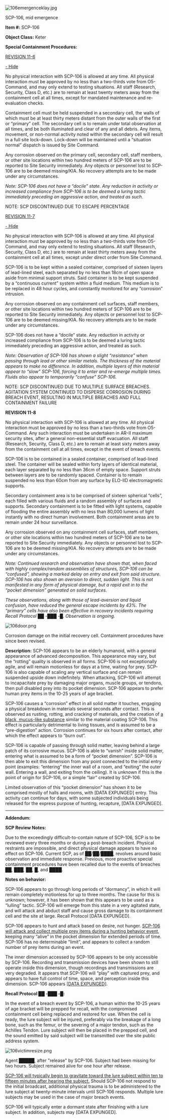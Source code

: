 ![106emergenceklay.jpg](http://scp-wiki.wdfiles.com/local--files/scp-106/106emergenceklay.jpg)

SCP-106, mid emergence

**Item #:** SCP-106

**Object Class:** Keter

**Special Containment Procedures:**

[REVISION 11-6](javascript:;)

[\- Hide](javascript:;)

No physical interaction with SCP-106 is allowed at any time. All physical interaction must be approved by no less than a two-thirds vote from O5-Command, and may only extend to testing situations. All staff (Research, Security, Class D, etc.) are to remain at least twenty meters away from the containment cell at all times, except for mandated maintenance and re-evaluation checks.

Containment cell must be held suspended in a secondary cell, the walls of which must be at least thirty meters distant from the outer walls of the first or “primary” cell. The secondary cell is to remain under total observation at all times, and be both illuminated and clear of any and all debris. Any items, movement, or non-normal activity noted within the secondary cell will result in a full site lock-down. Lock-down will be maintained until a “situation normal” dispatch is issued by Site Command.

Any corrosion observed on the primary cell, secondary cell, staff members, or other site locations within two hundred meters of SCP-106 are to be reported to Site Security immediately. Any objects or personnel lost to SCP-106 are to be deemed missing/KIA. No recovery attempts are to be made under any circumstances.

_Note: SCP-106 does not have a “docile” state. Any reduction in activity or increased compliance from SCP-106 is to be deemed a luring tactic immediately preceding an aggressive action, and treated as such._

NOTE: SCP DISCONTINUED DUE TO ESCAPE PERCENTAGE

[REVISION 11-7](javascript:;)

[\- Hide](javascript:;)

No physical interaction with SCP-106 is allowed at any time. All physical interaction must be approved by no less than a two-thirds vote from O5-Command, and may only extend to testing situations. All staff (Research, Security, Class D, etc.) are to remain at least thirty meters away from the containment cell at all times, except under direct order from Site Command.

SCP-106 is to be kept within a sealed container, comprised of sixteen layers of lead-lined steel, each separated by no less than 18cm of open space aside from minimal support struts. Said container is to be kept suspended by a “continuous current” system within a fluid medium. This medium is to be replaced in 48 hour cycles, and constantly monitored for any “corrosion” intrusion.

Any corrosion observed on any containment cell surfaces, staff members, or other site locations within two hundred meters of SCP-106 are to be reported to Site Security immediately. Any objects or personnel lost to SCP-106 are to be deemed missing/KIA. No recovery attempts are to be made under any circumstances.

SCP-106 does not have a “docile” state. Any reduction in activity or increased compliance from SCP-106 is to be deemed a luring tactic immediately preceding an aggressive action, and treated as such.

_Note: Observation of SCP-106 has shown a slight “resistance” when passing through lead or other similar metals. The thickness of the material appears to make no difference. In addition, multiple layers of thin material appear to “slow” SCP-106, forcing it to enter and re-emerge multiple times. Fluids also appear to temporarily “confuse” SCP-106._

NOTE: SCP DISCONTINUED DUE TO MULTIPLE SURFACE BREACHES. AGITATION SYSTEM CONTINUED TO DISPERSE CORROSION DURING BREACH EVENT, RESULTING IN MULTIPLE BREACHES AND FULL CONTAINMENT FAILURE

**REVISION 11-8**

No physical interaction with SCP-106 is allowed at any time. All physical interaction must be approved by no less than a two-thirds vote from O5-Command. Any such interaction must be undertaken in AR-II maximum security sites, after a general non-essential staff evacuation. All staff (Research, Security, Class D, etc.) are to remain at least sixty meters away from the containment cell at all times, except in the event of breach events.

SCP-106 is to be contained in a sealed container, comprised of lead-lined steel. The container will be sealed within forty layers of identical material, each layer separated by no less than 36cm of empty space. Support struts between layers are to be randomly spaced. Container is to remain suspended no less than 60cm from any surface by ELO-IID electromagnetic supports.

Secondary containment area is to be comprised of sixteen spherical “cells”, each filled with various fluids and a random assembly of surfaces and supports. Secondary containment is to be fitted with light systems, capable of flooding the entire assembly with no less than 80,000 lumens of light instantly with no direct human involvement. Both containment areas are to remain under 24 hour surveillance.

Any corrosion observed on any containment cell surfaces, staff members, or other site locations within two hundred meters of SCP-106 are to be reported to Site Security immediately. Any objects or personnel lost to SCP-106 are to be deemed missing/KIA. No recovery attempts are to be made under any circumstances.

_Note: Continued research and observation have shown that, when faced with highly complex/random assemblies of structures, SCP-106 can be “confused”, showing a marked delay on entry and exit from said structure. SCP-106 has also shown an aversion to direct, sudden light. This is not manifested in any form of physical damage, but a rapid exit in to the “pocket dimension” generated on solid surfaces._

_These observations, along with those of lead-aversion and liquid confusion, have reduced the general escape incidents by 43%. The “primary” cells have also been effective in recovery incidents requiring Recall Protocol ██ -███ -█. Observation is ongoing._

![106door.png](http://scp-wiki.wdfiles.com/local--files/scp-106/106door.png)

Corrosion damage on the initial recovery cell. Containment procedures have since been revised.

**Description:** SCP-106 appears to be an elderly humanoid, with a general appearance of advanced decomposition. This appearance may vary, but the “rotting” quality is observed in all forms. SCP-106 is not exceptionally agile, and will remain motionless for days at a time, waiting for prey. SCP-106 is also capable of scaling any vertical surface and can remain suspended upside down indefinitely. When attacking, SCP-106 will attempt to incapacitate prey by damaging major organs, muscle groups, or tendons, then pull disabled prey into its pocket dimension. SCP-106 appears to prefer human prey items in the 10-25 years of age bracket.

SCP-106 causes a “corrosion” effect in all solid matter it touches, engaging a physical breakdown in materials several seconds after contact. This is observed as rusting, rotting, and cracking of materials, and the creation of [a black, mucus-like substance](/the-young-man) similar to the material coating SCP-106. This effect is particularly detrimental to living tissues, and is assumed to be a “pre-digestion” action. Corrosion continues for six hours after contact, after which the effect appears to “burn out”.

SCP-106 is capable of passing through solid matter, leaving behind a large patch of its corrosive mucus. SCP-106 is able to “vanish” inside solid matter, entering what is assumed to be a form of “pocket dimension”. SCP-106 is then able to exit this dimension from any point connected to the initial entry point (examples: “entering” the inner wall of a room, and “exiting” the outer wall. Entering a wall, and exiting from the ceiling). It is unknown if this is the point of origin for SCP-106, or a simple “lair” created by SCP-106.

Limited observation of this “pocket dimension” has shown it to be comprised mostly of halls and rooms, with \[DATA EXPUNGED\] entry. This activity can continue for days, with some subjected individuals being released for the express purpose of hunting, recapture, \[DATA EXPUNGED\].

* * *

**Addendum:**

**SCP Review Notes:**

Due to the exceedingly difficult-to-contain nature of SCP-106, SCP is to be reviewed every three months or during a post-breach incident. Physical restraints are impossible, and direct physical damage appears to have no effect on SCP-106. Current SCP, as of ██/██/████, revolves around basic observation and immediate response. Previous, more proactive special containment procedures have been recalled due to the events of breaches ██, ███, ██, █, and ████.

**Notes on behavior:**

SCP-106 appears to go through long periods of “dormancy”, in which it will remain completely motionless for up to three months. The cause for this is unknown; however, it has been shown that this appears to be used as a “lulling” tactic. SCP-106 will emerge from this state in a very agitated state, and will attack and abduct staff and cause gross damage to its containment cell and the site at large. Recall Protocol \[DATA EXPUNGED\].

SCP-106 appears to hunt and attack based on desire, not hunger. [SCP-106 will attack and collect multiple prey items during a hunting behavior event](/treats), keeping many “alive” in the pocket dimension for extended periods of time. SCP-106 has no determinable “limit”, and appears to collect a random number of prey items during an event.

The inner dimension accessed by SCP-106 appears to be only accessible by SCP-106. Recording and transmission devices have been shown to still operate inside this dimension, though recordings and transmissions are very degraded. It appears that SCP-106 will “play” with captured prey, and appears to have full control of time, space, and perception inside this dimension. SCP-106 appears \[[DATA EXPUNGED](/until-death)\].

**Recall Protocol ██ -███ -█:**

In the event of a breach event by SCP-106, a human within the 10-25 years of age bracket will be prepped for recall, with the compromised containment cell being replaced and restored for use. When the cell is ready, the lure subject will be injured, preferably via the breakage of a long bone, such as the femur, or the severing of a major tendon, such as the Achilles Tendon. Lure subject will then be placed in the prepped cell, and the sound emitted by said subject will be transmitted over the site public address system.

![106victimresize.png](http://scp-wiki.wdfiles.com/local--files/scp-106/106victimresize.png)

Agent █████, after "release" by SCP-106. Subject had been missing for two hours. Subject remained alive for one hour after release.

[SCP-106 will typically begin to gravitate toward the lure subject within ten to fifteen minutes after hearing the subject.](/once-but-not-now) Should SCP-106 not respond to the initial broadcast, additional physical trauma is to be administered to the lure subject at twenty-minute intervals until SCP-106 responds. Multiple lure subjects may be used in the case of major breach events.

SCP-106 will typically enter a dormant state after finishing with a lure subject. In addition, subjects may \[DATA EXPUNGED\].
